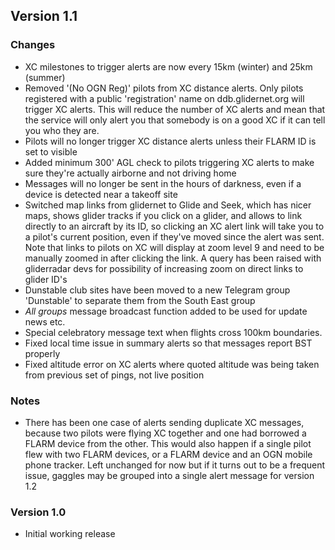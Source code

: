 ## Version 1.1

### Changes

- XC milestones to trigger alerts are now every 15km (winter) and 25km (summer)
- Removed '(No OGN Reg)' pilots from XC distance alerts. Only pilots registered with a public 'registration' name on ddb.glidernet.org will trigger XC alerts. This will reduce the number of XC alerts and mean that the service will only alert you that somebody is on a good XC if it can tell you who they are.
- Pilots will no longer trigger XC distance alerts unless their FLARM ID is set to visible
- Added minimum 300' AGL check to pilots triggering XC alerts to make sure they're actually airborne and not driving home
- Messages will no longer be sent in the hours of darkness, even if a device is detected near a takeoff site
- Switched map links from glidernet to Glide and Seek, which has nicer maps, shows glider tracks if you click on a glider, and allows to link directly to an aircraft by its ID, so clicking an XC alert link will take you to a pilot's current position, even if they've moved since the alert was sent. Note that links to pilots on XC will display at zoom level 9 and  need to be manually zoomed in after clicking the link. A query has been raised with gliderradar devs for possibility of increasing zoom on direct links to glider ID's
- Dunstable club sites have been moved to a new Telegram group 'Dunstable' to separate them from the South East group
- *All groups* message broadcast function added to be used for update news etc.
- Special celebratory message text when flights cross 100km boundaries.
- Fixed local time issue in summary alerts so that messages report BST properly
- Fixed altitude error on XC alerts where quoted altitude was being taken from previous set of pings, not live position

### Notes

- There has been one case of alerts sending duplicate XC messages, because two pilots were flying XC together and one had borrowed a FLARM device from the other. This would also happen if a single pilot flew with two FLARM devices, or a FLARM device and an OGN mobile phone tracker. Left unchanged for now but if it turns out to be a frequent issue, gaggles may be grouped into a single alert message for version 1.2

### Version 1.0

- Initial working release